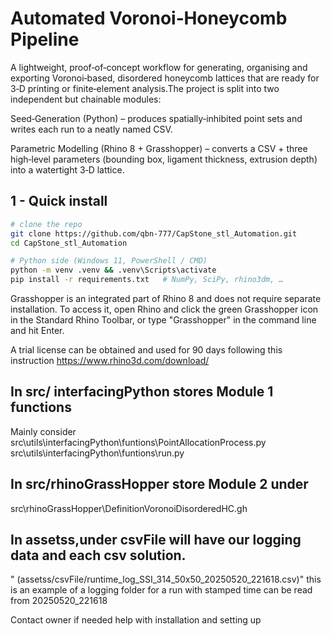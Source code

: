 # Automated Voronoi‑Honeycomb Pipeline

A lightweight, proof‑of‑concept workflow for generating, organising and exporting Voronoi‑based, disordered honeycomb lattices that are ready for 3‑D printing or finite‑element analysis.The project is split into two independent but chainable modules:

 Seed‑Generation (Python) – produces spatially‑inhibited point sets and writes each run to a neatly named CSV.

 Parametric Modelling (Rhino 8 + Grasshopper) – converts a CSV + three high‑level parameters (bounding box, ligament thickness, extrusion depth) into a watertight 3‑D lattice.


## 1 - Quick install
```bash
# clone the repo
git clone https://github.com/qbn-777/CapStone_stl_Automation.git
cd CapStone_stl_Automation

# Python side (Windows 11, PowerShell / CMD)
python -m venv .venv && .venv\Scripts\activate
pip install -r requirements.txt   # NumPy, SciPy, rhino3dm, …
```

Grasshopper is an integrated part of Rhino 8 and does not require separate installation. To access it, open Rhino and click the green Grasshopper icon in the Standard Rhino Toolbar, or type "Grasshopper" in the command line and hit Enter. 

A trial license can be obtained and used for 90 days following this instruction https://www.rhino3d.com/download/

## In src/ interfacingPython stores Module 1 functions
Mainly consider 
src\utils\interfacingPython\funtions\PointAllocationProcess.py 
src\utils\interfacingPython\funtions\run.py

## In src/rhinoGrassHopper store Module 2 under         
src\rhinoGrassHopper\DefinitionVoronoiDisorderedHC.gh

## In assetss,under csvFile will have our logging data and each csv solution.
" (assetss/csvFile/runtime_log_SSI_314_50x50_20250520_221618.csv)" this is an example of a logging folder for a run with stamped time can be read from  20250520_221618


Contact owner if needed help with installation and setting up